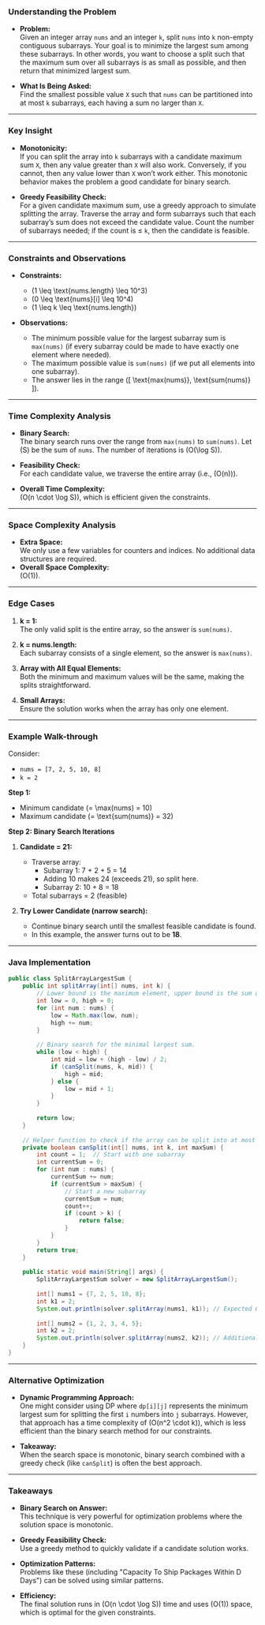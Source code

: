 
### **Understanding the Problem**

- **Problem:**  
  Given an integer array `nums` and an integer `k`, split `nums` into `k` non-empty contiguous subarrays. Your goal is to minimize the largest sum among these subarrays. In other words, you want to choose a split such that the maximum sum over all subarrays is as small as possible, and then return that minimized largest sum.

- **What Is Being Asked:**  
  Find the smallest possible value `X` such that `nums` can be partitioned into at most `k` subarrays, each having a sum no larger than `X`.

---

### **Key Insight**

- **Monotonicity:**  
  If you can split the array into `k` subarrays with a candidate maximum sum `X`, then any value greater than `X` will also work. Conversely, if you cannot, then any value lower than `X` won’t work either. This monotonic behavior makes the problem a good candidate for binary search.

- **Greedy Feasibility Check:**  
  For a given candidate maximum sum, use a greedy approach to simulate splitting the array. Traverse the array and form subarrays such that each subarray’s sum does not exceed the candidate value. Count the number of subarrays needed; if the count is ≤ `k`, then the candidate is feasible.

---

### **Constraints and Observations**

- **Constraints:**
    - \(1 \leq \text{nums.length} \leq 10^3\)
    - \(0 \leq \text{nums}[i] \leq 10^4\)
    - \(1 \leq k \leq \text{nums.length}\)

- **Observations:**
    - The minimum possible value for the largest subarray sum is `max(nums)` (if every subarray could be made to have exactly one element where needed).
    - The maximum possible value is `sum(nums)` (if we put all elements into one subarray).
    - The answer lies in the range \([ \text{max(nums)}, \text{sum(nums)} ]\).

---

### **Time Complexity Analysis**

- **Binary Search:**  
  The binary search runs over the range from `max(nums)` to `sum(nums)`. Let \(S\) be the sum of `nums`. The number of iterations is \(O(\log S)\).

- **Feasibility Check:**  
  For each candidate value, we traverse the entire array (i.e., \(O(n)\)).

- **Overall Time Complexity:**  
  \(O(n \cdot \log S)\), which is efficient given the constraints.

---

### **Space Complexity Analysis**

- **Extra Space:**  
  We only use a few variables for counters and indices. No additional data structures are required.
- **Overall Space Complexity:**  
  \(O(1)\).

---

### **Edge Cases**

1. **k = 1:**  
   The only valid split is the entire array, so the answer is `sum(nums)`.

2. **k = nums.length:**  
   Each subarray consists of a single element, so the answer is `max(nums)`.

3. **Array with All Equal Elements:**  
   Both the minimum and maximum values will be the same, making the splits straightforward.

4. **Small Arrays:**  
   Ensure the solution works when the array has only one element.

---

### **Example Walk-through**

Consider:
- `nums = [7, 2, 5, 10, 8]`
- `k = 2`

**Step 1:**
- Minimum candidate \(= \max(nums) = 10\)
- Maximum candidate \(= \text{sum(nums)} = 32\)

**Step 2: Binary Search Iterations**

1. **Candidate = 21:**
    - Traverse array:
        - Subarray 1: 7 + 2 + 5 = 14
        - Adding 10 makes 24 (exceeds 21), so split here.
        - Subarray 2: 10 + 8 = 18
    - Total subarrays = 2 (feasible)

2. **Try Lower Candidate (narrow search):**
    - Continue binary search until the smallest feasible candidate is found.
    - In this example, the answer turns out to be **18**.

---

### **Java Implementation**

```java
public class SplitArrayLargestSum {
    public int splitArray(int[] nums, int k) {
        // Lower bound is the maximum element, upper bound is the sum of all elements.
        int low = 0, high = 0;
        for (int num : nums) {
            low = Math.max(low, num);
            high += num;
        }
        
        // Binary search for the minimal largest sum.
        while (low < high) {
            int mid = low + (high - low) / 2;
            if (canSplit(nums, k, mid)) {
                high = mid;
            } else {
                low = mid + 1;
            }
        }
        
        return low;
    }
    
    // Helper function to check if the array can be split into at most k subarrays with each sum <= maxSum.
    private boolean canSplit(int[] nums, int k, int maxSum) {
        int count = 1;  // Start with one subarray
        int currentSum = 0;
        for (int num : nums) {
            currentSum += num;
            if (currentSum > maxSum) {
                // Start a new subarray
                currentSum = num;
                count++;
                if (count > k) {
                    return false;
                }
            }
        }
        return true;
    }
    
    public static void main(String[] args) {
        SplitArrayLargestSum solver = new SplitArrayLargestSum();
        
        int[] nums1 = {7, 2, 5, 10, 8};
        int k1 = 2;
        System.out.println(solver.splitArray(nums1, k1)); // Expected Output: 18
        
        int[] nums2 = {1, 2, 3, 4, 5};
        int k2 = 2;
        System.out.println(solver.splitArray(nums2, k2)); // Additional test case
    }
}
```

---

### **Alternative Optimization**

- **Dynamic Programming Approach:**  
  One might consider using DP where `dp[i][j]` represents the minimum largest sum for splitting the first `i` numbers into `j` subarrays. However, that approach has a time complexity of \(O(n^2 \cdot k)\), which is less efficient than the binary search method for our constraints.

- **Takeaway:**  
  When the search space is monotonic, binary search combined with a greedy check (like `canSplit`) is often the best approach.

---

### **Takeaways**

- **Binary Search on Answer:**  
  This technique is very powerful for optimization problems where the solution space is monotonic.

- **Greedy Feasibility Check:**  
  Use a greedy method to quickly validate if a candidate solution works.

- **Optimization Patterns:**  
  Problems like these (including "Capacity To Ship Packages Within D Days") can be solved using similar patterns.

- **Efficiency:**  
  The final solution runs in \(O(n \cdot \log S)\) time and uses \(O(1)\) space, which is optimal for the given constraints.
